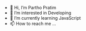 - 👋 Hi, I’m Partho Pratim
- 👀 I’m interested in Developing
- 🌱 I’m currently learning JavaScript
- 📫 How to reach me ...

<!---
Partho635/Partho635 is a ✨ special ✨ repository because its `README.md` (this file) appears on your GitHub profile.
You can click the Preview link to take a look at your changes.
--->

